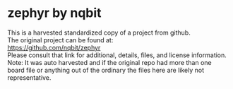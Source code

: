 
# zephyr by nqbit  
This is a harvested standardized copy of a project from github.  
The original project can be found at:  
https://github.com/nqbit/zephyr  
Please consult that link for additional, details, files, and license information.  
Note: It was auto harvested and if the original repo had more than one board file or anything out of the ordinary the files here are likely not representative.  
    